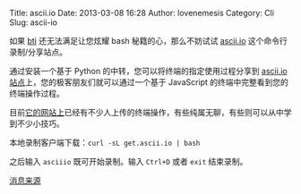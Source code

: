 Title: ascii.io
Date: 2013-03-08 16:28
Author: lovenemesis
Category: Cli
Slug: ascii-io

如果
[bti](http://linuxtoy.org/archives/bti-annoy-the-whole-world-from-your-bash.html)
还无法满足让您炫耀 bash 秘籍的心，那么不妨试试
[ascii.io](http://ascii.io/) 这个命令行录制/分享站点。

通过安装一个基于 Python 的中转，您可以将终端的指定使用过程分享到
[ascii.io 站点](http://ascii.io/)上，您的极客朋友们就可以通过一个基于
JavaScript 的终端中完整看到您的终端操作过程。

目前[它的网站上](http://ascii.io/browse)已经有不少人上传的终端操作，有些纯属无聊，有些则可以从中学到不少小技巧。

本地录制客户端下载：`curl -sL get.ascii.io | bash`

之后输入 `asciiio` 既可开始录制。输入 `Ctrl+D` 或者 `exit` 结束录制。

[消息来源](https://plus.google.com/102019416600324861513/posts/AVwmwonEtdm)
